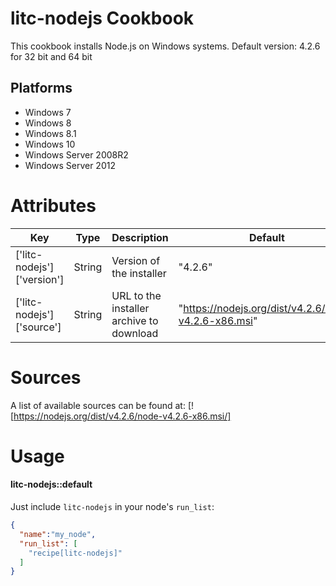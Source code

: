 litc-nodejs Cookbook
===========================
This cookbook installs Node.js on Windows systems.
Default version: 4.2.6 for 32 bit and 64 bit

Platforms
--------
* Windows 7
* Windows 8
* Windows 8.1
* Windows 10
* Windows Server 2008R2
* Windows Server 2012

Attributes
==================
| Key | Type | Description | Default |
| --- | ---- | ----------- | ------- |
| ['litc-nodejs']['version'] | String | Version of the installer | "4.2.6"|
| ['litc-nodejs']['source'] | String | URL to the installer archive to download | "https://nodejs.org/dist/v4.2.6/node-v4.2.6-x86.msi" |

Sources
==================
A list of available sources can be found at:
[![https://nodejs.org/dist/v4.2.6/node-v4.2.6-x86.msi/]


Usage
==================
#### litc-nodejs::default

Just include `litc-nodejs` in your node's `run_list`:

```json
{
  "name":"my_node",
  "run_list": [
    "recipe[litc-nodejs]"
  ]
}
```
